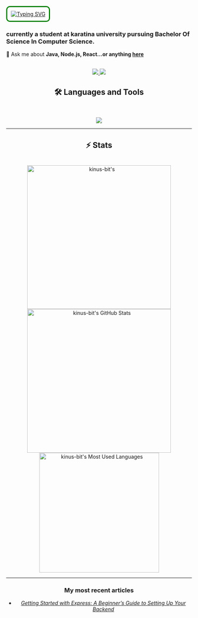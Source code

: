 <div style="border: 3px solid green; padding: 10px; border-radius: 10px; display: inline-block;">
  <a href="https://git.io/typing-svg">
    <img src="https://readme-typing-svg.herokuapp.com?font=Fira+Code&duration=2300&pause=600&color=AAF733&width=800&lines=Hi+there%F0%9F%91%8B%2C;I'm+Allan+Kinuthia%2CA+full-stack+software+engineer;passionate+about+building+beautiful%2Cfunctional+;and+user-centric++webapplications." alt="Typing SVG" />
  </a>
</div>


### currently a student at karatina university pursuing Bachelor Of Science In Computer Science.

 💬 Ask me about **Java, Node.js, React...or anything [here](https://github.com/{kinus-bit}/{kinus-bit}/issues)**

 <br>

<div align="center">
  <a href="allankinuthia68@gmail.com">
    <img src="https://img.shields.io/badge/Gmail-333333?style=for-the-badge&logo=gmail&logoColor=red" />
  </a>
  <a href="www.linkedin.com/in/allan-kinuthia-770888310" target="_blank">
    <img src="https://img.shields.io/badge/LinkedIn-0077B5?style=for-the-badge&logo=linkedin&logoColor=white" target="_blank" />
  </a>
 
## 🛠️ Languages and Tools

<br>

<p align="center">
  <img src="https://skillicons.dev/icons?i=nodejs,react,mongodb,postman,expressjs,html,css,tailwind,js,git&perline=5"/>
</p>

<hr>

## ⚡️ Stats
<br>
<div align=center>
   <img width=390 src="https://github-readme-streak-stats.herokuapp.com/?user=kinus-bit&theme=radical&count_private=true&border_radius=10&locale=en" alt="kinus-bit's" />
  <img width=390 src="https://github-readme-stats.vercel.app/api?username=kinus-bit&theme=radical&count_private=true&show_icons=true&locale=en" alt="kinus-bit's GitHub Stats" />
  <img width=325 src="https://github-readme-stats.vercel.app/api/top-langs?username=kinus-bit&theme=radical&layout=donut&hide=css&langs_count=8&border_radius=10&show_icons=true&locale=en" alt="kinus-bit's Most Used Languages" />
</div>

<hr>
<h3>My most recent articles</h3>
<ul>
  <li><a href="[https://medium.com/@regondaakhil1509/getting-started-with-react-a-beginners-guide-to-setting-up-your-first-application-a6d8a1ae414](https://medium.com/@mungaiallan540/express-cheatsheet-3092c0592d93)"><i>Getting Started with Express: A Beginner’s Guide to Setting Up Your Backend</i></a></li>
</ul>
<!--

<!--
**kinus-bit/kinus-bit** is a ✨ _special_ ✨ repository because its `README.md` (this file) appears on your GitHub profile.

Here are some ideas to get you started:

- 🔭 I’m currently working on ...
- 🌱 I’m currently learning ...
- 👯 I’m looking to collaborate on ...
- 🤔 I’m looking for help with ...
- 💬 Ask me about ...
- 📫 How to reach me: ...
- 😄 Pronouns: ...
- ⚡ Fun fact: ...
-->
